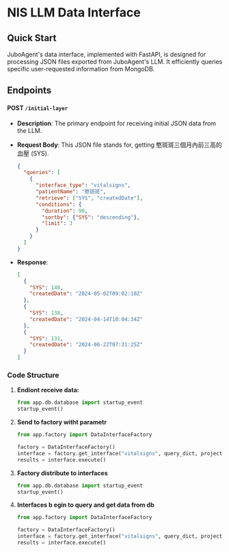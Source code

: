 # NIS LLM Data Interface
## Quick Start
JuboAgent's data interface, implemented with FastAPI, is designed for processing JSON files exported from JuboAgent's LLM. It efficiently queries specific user-requested information from MongoDB.

## Endpoints


#### POST `/initial-layer`
- **Description**: The primary endpoint for receiving initial JSON data from the LLM.

- **Request Body**: This JSON file stands for, getting 憨斑斑三個月內前三高的血壓 (SYS).
    ```json
    {
      "queries": [
        {
          "interface_type": "vitalsigns",
          "patientName": "憨斑斑",
          "retrieve": ["SYS", "createdDate"],
          "conditions": {
            "duration": 90,
            "sortby": {"SYS": "descending"},
            "limit": 3
          }
        }
      ]
    }
    ```
- **Response**:
    ```json
    [
      {
        "SYS": 140,
        "createdDate": "2024-05-02T09:02:10Z"
      },
      {
        "SYS": 138,
        "createdDate": "2024-04-14T10:04:34Z"
      },
      {
        "SYS": 131,
        "createdDate": "2024-06-22T07:31:25Z"
      }
    ]
    ```




### Code Structure

1. **Endiont receive data:**
    ```python
    from app.db.database import startup_event
    startup_event()
    ```

2. **Send to factory witht parametr**
    ```python
    from app.factory import DataInterfaceFactory

    factory = DataInterfaceFactory()
    interface = factory.get_interface("vitalsigns", query_dict, projection, conditions)
    results = interface.execute()

3. **Factory distribute to interfaces**
    ```python
    from app.db.database import startup_event
    startup_event()
    ```

4. **Interfaces b egin to query and get data from db**
    ```python
    from app.factory import DataInterfaceFactory

    factory = DataInterfaceFactory()
    interface = factory.get_interface("vitalsigns", query_dict, projection, conditions)
    results = interface.execute()
    ```


